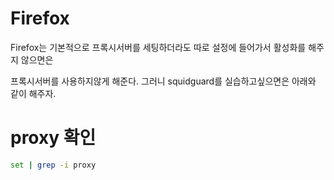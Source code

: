 # Firefox

Firefox는 기본적으로 프록시서버를 세팅하더라도 따로 설정에 들어가서 활성화를 해주지 않으면은

프록시서버를 사용하지않게 해준다. 그러니 squidguard를 실습하고싶으면은 아래와 같이 해주자.


# proxy 확인

``` bash
set | grep -i proxy
```